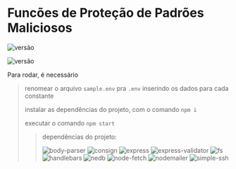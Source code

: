 # Funcões de Proteção de Padrões Maliciosos

![versão](https://img.shields.io/github/package-json/v/cesarconterno/FuncoesProtecaoPadroesMaliciosos/master)

![versão](https://img.shields.io/david/cesarconterno/FuncoesProtecaoPadroesMaliciosos)

Para rodar, é necessário
> renomear o arquivo `sample.env` pra `.env` inserindo os dados para cada constante
>
> instalar as dependências do projeto, com o comando `npm i`
>
> executar o comando `npm start`
>
>>dependências do projeto:
>>
>>![body-parser](https://img.shields.io/github/package-json/dependency-version/cesarconterno/FuncoesProtecaoPadroesMaliciosos/body-parser)
>>![consign](https://img.shields.io/github/package-json/dependency-version/cesarconterno/FuncoesProtecaoPadroesMaliciosos/consign)
>>![express](https://img.shields.io/github/package-json/dependency-version/cesarconterno/FuncoesProtecaoPadroesMaliciosos/express)
>>![express-validator](https://img.shields.io/github/package-json/dependency-version/cesarconterno/FuncoesProtecaoPadroesMaliciosos/express-validator)
>>![fs](https://img.shields.io/github/package-json/dependency-version/cesarconterno/FuncoesProtecaoPadroesMaliciosos/fs)
>>![handlebars](https://img.shields.io/github/package-json/dependency-version/cesarconterno/FuncoesProtecaoPadroesMaliciosos/handlebars)
>>![nedb](https://img.shields.io/github/package-json/dependency-version/cesarconterno/FuncoesProtecaoPadroesMaliciosos/nedb)
>>![node-fetch](https://img.shields.io/github/package-json/dependency-version/cesarconterno/FuncoesProtecaoPadroesMaliciosos/node-fetch)
>>![nodemailer](https://img.shields.io/github/package-json/dependency-version/cesarconterno/FuncoesProtecaoPadroesMaliciosos/nodemailer)
>>![simple-ssh](https://img.shields.io/github/package-json/dependency-version/cesarconterno/FuncoesProtecaoPadroesMaliciosos/simple-ssh)
>>